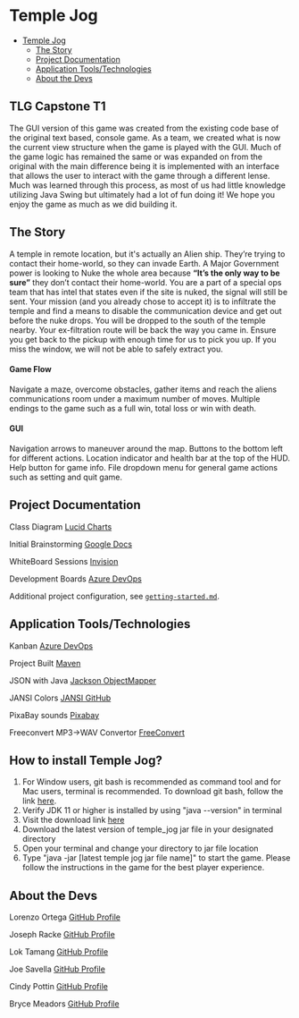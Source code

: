 # Temple Jog

- [Temple Jog](#temple-jog)
  - [The Story](#the-story)
  - [Project Documentation](#project-documentation)
  - [Application Tools/Technologies](#application-toolstechnologies)
  - [About the Devs](#about-the-devs)
  
## TLG Capstone T1

The GUI version of this game was created from the existing code base of the original text based, console game. As a team, we created what is now the current view structure when the game is played with the GUI. Much of the game logic has remained the same or was expanded on from the original with the main difference being it is implemented with an interface that allows the user to interact with the game through a different lense. Much was learned through this process, as most of us had little knowledge utilizing Java Swing but ultimately had a lot of fun doing it! We hope you enjoy the game as much as we did building it.

## The Story

A temple in remote location, but it's actually an Alien ship. They’re trying to contact their home-world, so they can invade Earth. A Major Government power is looking to Nuke the whole area because **“It’s the only way to be sure”** they don’t contact their home-world. You are a part of a special ops team that has intel that states even if the site is nuked, the signal will still be sent. Your mission (and you already chose to accept it) is to infiltrate the temple and find a means to disable the communication device and get out before the nuke drops. You will be dropped to the south of the temple nearby. Your ex-filtration route will be back the way you came in. Ensure you get back to the pickup with enough time for us to pick you up. If you miss the window, we will not be able to safely extract you.

#### Game Flow

Navigate a maze, overcome obstacles, gather items and reach the aliens communications room under a maximum number of moves.
Multiple endings to the game such as a full win, total loss or win with death.

#### GUI

Navigation arrows to maneuver around the map. Buttons to the bottom left for different actions. Location indicator and health bar at the top of the HUD. Help button for game info. File dropdown menu for general game actions such as setting and quit game.  

## Project Documentation

Class Diagram [Lucid Charts](https://lucid.app/lucidchart/1ca444df-4f31-4d88-9c7c-021b4b64a647/edit?invitationId=inv_757885bf-8b84-45a5-b33a-8cdad57b7558&page=0_0#)

Initial Brainstorming [Google Docs](https://docs.google.com/document/d/1-h6rQ25jrHEC-vn2mYemIXingh-lgqCBdoXjqgdsZ3U/edit)

WhiteBoard Sessions [Invision](https://tlgtemplejog.invisionapp.com/freehand/TempleJog-Cant8RWJG)

Development Boards [Azure DevOps](https://dev.azure.com/2210SDI10/Temple%20Jog)

Additional project configuration, see [`getting-started.md`](getting-started.md).

## Application Tools/Technologies

Kanban [Azure DevOps](https://dev.azure.com)

Project Built [Maven](https://maven.apache.org/what-is-maven.html)

JSON with Java [Jackson ObjectMapper](https://jenkov.com/tutorials/java-json/jackson-objectmapper.html#jackson-tree-model-example)

JANSI Colors [JANSI GitHub](https://fusesource.github.io/jansi/)

PixaBay sounds [Pixabay](http://www.pixabay.com/)

Freeconvert MP3->WAV Convertor [FreeConvert](https://www.freeconvert.com/)

## How to install Temple Jog?
1. For Window users, git bash is recommended as command tool and for Mac users, terminal is recommended. To download git bash, follow the link [here](https://gitforwindows.org/). 
2. Verify JDK 11 or higher is installed by using "java --version" in terminal 
3. Visit the download link [here](https://github.com/tlg-22-10-sde-10/temple-jog/releases)
4. Download the latest version of temple_jog jar file in your designated directory
5. Open your terminal and change your directory to jar file location
6. Type "java -jar [latest temple jog jar file name]" to start the game. Please follow the instructions in the game for the best player experience.

## About the Devs

Lorenzo Ortega [GitHub Profile](https://github.com/antoni909)

Joseph Racke [GitHub Profile](https://github.com/JMRacke)

Lok Tamang [GitHub Profile](https://github.com/loktama21)

Joe Savella [GitHub Profile](https://github.com/codemojoe)

Cindy Pottin [GitHub Profile](https://github.com/cpottin)

Bryce Meadors [GitHub Profile](https://github.com/bmead92)
